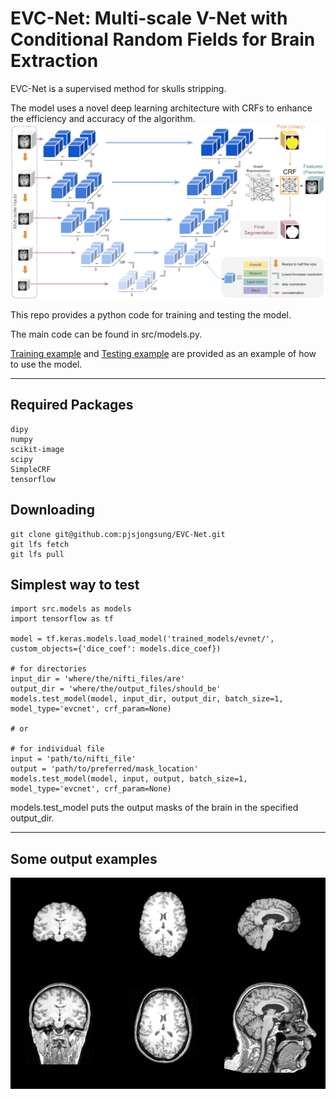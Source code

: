 # EVC-Net: Multi-scale V-Net with Conditional Random Fields for Brain Extraction
EVC-Net is a supervised method for skulls stripping.

The model uses a novel deep learning architecture with CRFs to enhance the efficiency and accuracy of the algorithm.
<img src='test_images/model_flow.png' width=1000>

This repo provides a python code for training and testing the model.

The main code can be found in src/models.py.

[Training example](examples/training_example.ipynb) and [Testing example](examples/testing_example.ipynb) are provided as an example of how to use the model.
***
## Required Packages
```
dipy
numpy
scikit-image
scipy
SimpleCRF
tensorflow
```

## Downloading
```
git clone git@github.com:pjsjongsung/EVC-Net.git
git lfs fetch
git lfs pull
```

## Simplest way to test
```
import src.models as models
import tensorflow as tf

model = tf.keras.models.load_model('trained_models/evnet/', custom_objects={'dice_coef': models.dice_coef})

# for directories
input_dir = 'where/the/nifti_files/are'
output_dir = 'where/the/output_files/should_be'
models.test_model(model, input_dir, output_dir, batch_size=1, model_type='evcnet', crf_param=None)

# or

# for individual file
input = 'path/to/nifti_file'
output = 'path/to/preferred/mask_location'
models.test_model(model, input, output, batch_size=1, model_type='evcnet', crf_param=None)
```
models.test_model puts the output masks of the brain in the specified output_dir.

***
## Some output examples
<img src='test_images/readme_figure.png' width=1000>
